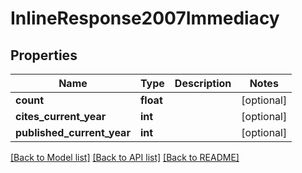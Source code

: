 # InlineResponse2007Immediacy


## Properties
Name | Type | Description | Notes
------------ | ------------- | ------------- | -------------
**count** | **float** |  | [optional] 
**cites_current_year** | **int** |  | [optional] 
**published_current_year** | **int** |  | [optional] 

[[Back to Model list]](../README.md#documentation-for-models) [[Back to API list]](../README.md#documentation-for-api-endpoints) [[Back to README]](../README.md)


